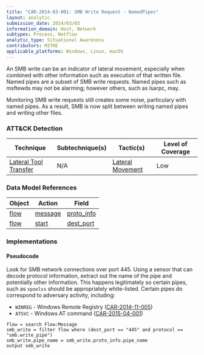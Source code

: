 ```yaml
---
title: "CAR-2014-03-001: SMB Write Request - NamedPipes"
layout: analytic
submission_date: 2014/03/03
information_domain: Host, Network
subtypes: Process, Netflow
analytic_type: Situational Awareness
contributors: MITRE
applicable_platforms: Windows, Linux, macOS
---
```


An SMB write can be an indicator of lateral movement, especially when combined with other information such as execution of that written file. Named pipes are a subset of SMB write requests. Named pipes such as msftewds may not be alarming; however others, such as lsarpc, may.

Monitoring SMB write requests still creates some noise, particulary with named pipes. As a result, SMB is now split between writing named pipes and writing other files.


### ATT&CK Detection

|Technique|Subtechnique(s)|Tactic(s)|Level of Coverage|
|---|---|---|---|
|[Lateral Tool Transfer](https://attack.mitre.org/techniques/T1570/)|N/A|[Lateral Movement](https://attack.mitre.org/tactics/TA0008/)|Low|

### Data Model References

|Object|Action|Field|
|---|---|---|
|[flow](/data_model/flow) | [message](/data_model/flow#message) | [proto_info](/data_model/flow#proto_info) |
|[flow](/data_model/flow) | [start](/data_model/flow#start) | [dest_port](/data_model/flow#dest_port) |


### Implementations

#### Pseudocode

Look for SMB network connections over port 445. Using a sensor that can decode protocol information, extract out the name of the pipe and potentially other information. This happens legitimately so certain pipes, such as `spoolss` should be appropriately white-listed. Certain pipes do correspond to adversary activity, including:

* `WINREG` - Windows Remote Registry ([CAR-2014-11-005](../CAR-2014-11-005))
* `ATSVC` - Windows AT command ([CAR-2015-04-001](../CAR-2015-04-001))


```
flow = search Flow:Message
smb_write = filter flow where (dest_port == "445" and protocol == "smb.write_pipe")
smb_write.pipe_name = smb_write.proto_info.pipe_name
output smb_write
```




